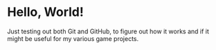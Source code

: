 # Hello, World!

Just testing out both Git and GitHub, to figure out how it works and if it might be useful for my various game projects.
